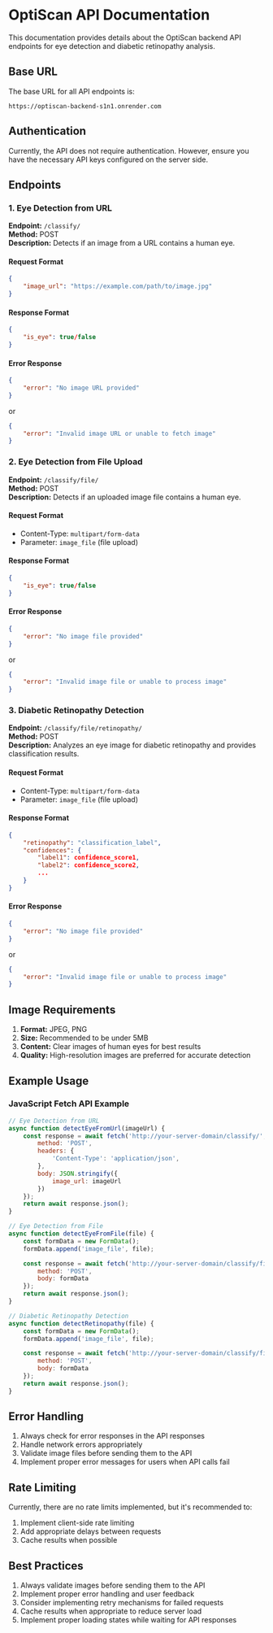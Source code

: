 # OptiScan API Documentation

This documentation provides details about the OptiScan backend API endpoints for eye detection and diabetic retinopathy analysis.

## Base URL

The base URL for all API endpoints is:
```
https://optiscan-backend-s1n1.onrender.com
```

## Authentication

Currently, the API does not require authentication. However, ensure you have the necessary API keys configured on the server side.

## Endpoints

### 1. Eye Detection from URL

**Endpoint:** `/classify/`  
**Method:** POST  
**Description:** Detects if an image from a URL contains a human eye.

#### Request Format
```json
{
    "image_url": "https://example.com/path/to/image.jpg"
}
```

#### Response Format
```json
{
    "is_eye": true/false
}
```

#### Error Response
```json
{
    "error": "No image URL provided"
}
```
or
```json
{
    "error": "Invalid image URL or unable to fetch image"
}
```

### 2. Eye Detection from File Upload

**Endpoint:** `/classify/file/`  
**Method:** POST  
**Description:** Detects if an uploaded image file contains a human eye.

#### Request Format
- Content-Type: `multipart/form-data`
- Parameter: `image_file` (file upload)

#### Response Format
```json
{
    "is_eye": true/false
}
```

#### Error Response
```json
{
    "error": "No image file provided"
}
```
or
```json
{
    "error": "Invalid image file or unable to process image"
}
```

### 3. Diabetic Retinopathy Detection

**Endpoint:** `/classify/file/retinopathy/`  
**Method:** POST  
**Description:** Analyzes an eye image for diabetic retinopathy and provides classification results.

#### Request Format
- Content-Type: `multipart/form-data`
- Parameter: `image_file` (file upload)

#### Response Format
```json
{
    "retinopathy": "classification_label",
    "confidences": {
        "label1": confidence_score1,
        "label2": confidence_score2,
        ...
    }
}
```

#### Error Response
```json
{
    "error": "No image file provided"
}
```
or
```json
{
    "error": "Invalid image file or unable to process image"
}
```

## Image Requirements

1. **Format:** JPEG, PNG
2. **Size:** Recommended to be under 5MB
3. **Content:** Clear images of human eyes for best results
4. **Quality:** High-resolution images are preferred for accurate detection

## Example Usage

### JavaScript Fetch API Example

```javascript
// Eye Detection from URL
async function detectEyeFromUrl(imageUrl) {
    const response = await fetch('http://your-server-domain/classify/', {
        method: 'POST',
        headers: {
            'Content-Type': 'application/json',
        },
        body: JSON.stringify({
            image_url: imageUrl
        })
    });
    return await response.json();
}

// Eye Detection from File
async function detectEyeFromFile(file) {
    const formData = new FormData();
    formData.append('image_file', file);

    const response = await fetch('http://your-server-domain/classify/file/', {
        method: 'POST',
        body: formData
    });
    return await response.json();
}

// Diabetic Retinopathy Detection
async function detectRetinopathy(file) {
    const formData = new FormData();
    formData.append('image_file', file);

    const response = await fetch('http://your-server-domain/classify/file/retinopathy/', {
        method: 'POST',
        body: formData
    });
    return await response.json();
}
```

## Error Handling

1. Always check for error responses in the API responses
2. Handle network errors appropriately
3. Validate image files before sending them to the API
4. Implement proper error messages for users when API calls fail

## Rate Limiting

Currently, there are no rate limits implemented, but it's recommended to:
1. Implement client-side rate limiting
2. Add appropriate delays between requests
3. Cache results when possible

## Best Practices

1. Always validate images before sending them to the API
2. Implement proper error handling and user feedback
3. Consider implementing retry mechanisms for failed requests
4. Cache results when appropriate to reduce server load
5. Implement proper loading states while waiting for API responses 